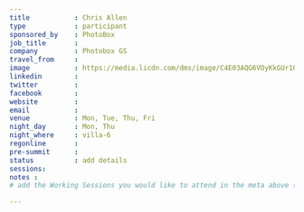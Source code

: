 ```yaml
---
title           : Chris Allen
type            : participant
sponsored_by    : PhotoBox
job_title       :
company         : Photobox GS
travel_from     :
image           : https://media.licdn.com/dms/image/C4E03AQG6VOyKkGUr1Q/profile-displayphoto-shrink_800_800/0?e=1531958400&v=beta&t=f6OxauAMb2d3KxWRvx9MBrvBtc2bjaqMu5DjPsjHJks
linkedin        :
twitter         :
facebook        :
website         :
email           :
venue           : Mon, Tue, Thu, Fri
night_day       : Mon, Thu
night_where     : villa-6
regonline       :
pre-summit      :
status          : add details
sessions:
notes :
# add the Working Sessions you would like to attend in the meta above (use the session's title) e.g. sessions (one per line): -Security Playbooks Diagrams -Hackathon Daily Sessions

---
```


<!-- put more details about participant here -->
